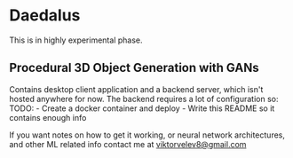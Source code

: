 # Daedalus
This is in highly experimental phase.
## Procedural 3D Object Generation with GANs

Contains desktop client application and a backend server, which isn't hosted anywhere for now.
The backend requires a lot of configuration so:
  TODO: 
    - Create a docker container and deploy
    - Write this README so it contains enough info
    
If you want notes on how to get it working, or neural network architectures, and other ML related info contact me at viktorvelev8@gmail.com
